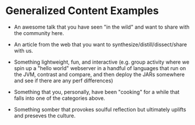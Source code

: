 # Generalized Content Examples

* An awesome talk that you have seen "in the wild" and want to share with the community here.

* An article from the web that you want to synthesize/distill/dissect/share with us.

* Something lightweight, fun, and interactive (e.g. group activity where we spin up a "hello world" webserver
  in a handful of languages that run on the JVM, contrast and compare, and then deploy the JARs somewhere
  and see if there are any perf differences)

* Something that you, personally, have been "cooking" for a while that falls into one of the categories above.

* Something somber that provokes soulful reflection but ultimately uplifts and preseves the culture.
